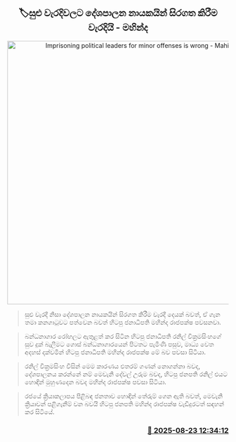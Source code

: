 <p align='center'><b><h2 align='center' title='Imprisoning political leaders for minor offenses is wrong - Mahinda'>🏷සුළු වැරදිවලට දේශපාලන නායකයින් සිරගත කිරීම වැරදියි - මහින්ද</h2></b></p>
<p align='center'><img src='https://helakuru.sgp1.cdn.digitaloceanspaces.com/esana/images/lib/mahinda-visit-ranil.jpg' width='600' alt='Imprisoning political leaders for minor offenses is wrong - Mahinda'></p>

> සුළු වැරදි නිසා දේශපාලන නායකයින් සිරගත කිරීම වැරදි දෙයක් බවත්, ඒ ගැන තමා කනගාටුවට පත්වෙන බවත් හිටපු ජනාධිපති මහින්ද රාජපක්ෂ පවසනවා.

> බන්ධනාගාර රෝහලට ඇතුළත් කර සිටින හිටපු ජනාධිපති රනිල් වික්‍රමසිංහගේ සුව දුක් බැලීමට ගොස් බන්ධනාගාරයෙන් පිටතට පැමිණි පසුව, මාධ්‍ය වෙත අදහස් දක්වමින් හිටපු ජනාධිපති මහින්ද රාජපක්ෂ මේ බව පවසා සිටියා.

> රනිල් වික්‍රමසිංහ විසින් මෙම කාරණය එතරම් ගණන් නොගන්නා බවද, දේශපාලනය කරන්නේ නම් මෙවැනි දේවල් උරුම බවද, හිටපු ජනපති රනිල් එයට හොඳින් මුහුණදෙන බවද මහින්ද රාජපක්ෂ පවසා සිටියා.

> රජයේ ක්‍රියාකලාපය පිළිබඳ ජනතාව හොඳින් තේරුම් ගෙන ඇති බවත්, මෙවැනි ක්‍රියාවන් පළිගැනීම් වන බවයි හිටපු ජනපති මහින්ද රාජපක්ෂ වැඩිදුරටත් සඳහන් කර සිටියේ.



<h3 align='right'><a href='https://www.helakuru.lk/esana/p/112986/'>📅 2025-08-23 12:34:12</a></h3>
